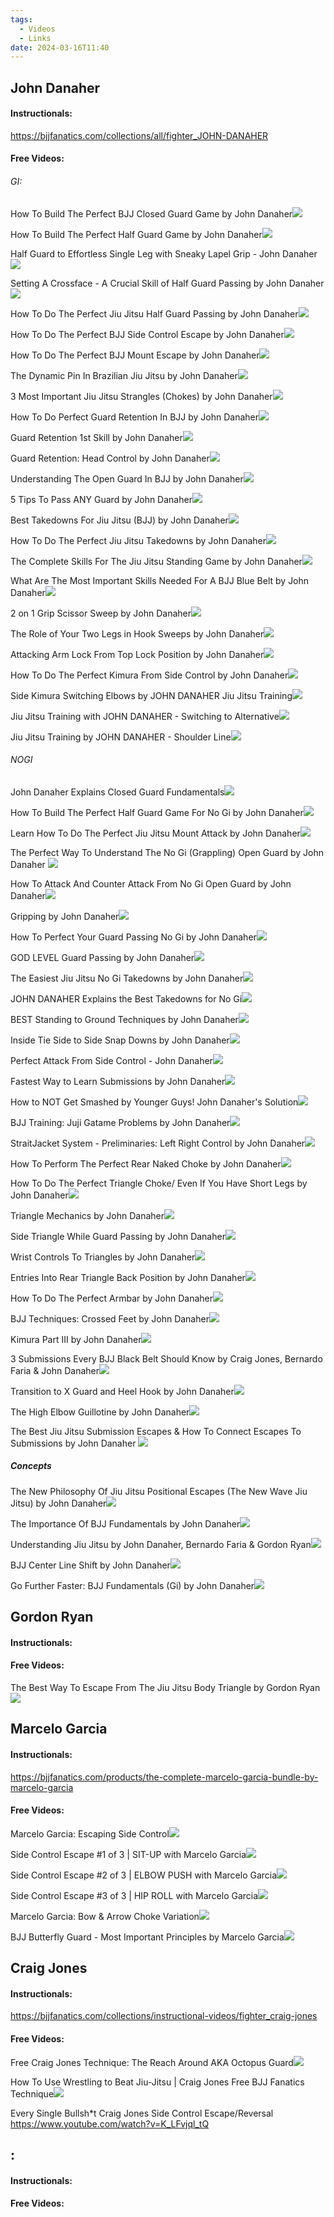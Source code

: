 ```yaml
---
tags:
  - Videos
  - Links
date: 2024-03-16T11:40
---
```

## John Danaher

#### Instructionals:
https://bjjfanatics.com/collections/all/fighter_JOHN-DANAHER

#### Free Videos:

###### GI:
How To Build The Perfect BJJ Closed Guard Game by John Danaher![](https://www.youtube.com/watch?v=otskR_OjuBU)

How To Build The Perfect Half Guard Game by John Danaher![](https://www.youtube.com/watch?v=E8x1Cva8hJ8)

Half Guard to Effortless Single Leg with Sneaky Lapel Grip - John Danaher![](https://www.youtube.com/watch?v=OrHik_v0wFI)

Setting A Crossface - A Crucial Skill of Half Guard Passing by John Danaher![](https://www.youtube.com/watch?v=eA9MZmfVrmA)

How To Do The Perfect Jiu Jitsu Half Guard Passing by John Danaher![](https://www.youtube.com/watch?v=Jz4oLDOHxLM)

How To Do The Perfect BJJ Side Control Escape by John Danaher![](https://www.youtube.com/watch?v=cuXq-k__9lQ)

How To Do The Perfect BJJ Mount Escape by John Danaher![](https://www.youtube.com/watch?v=EMEueexp9zU)

The Dynamic Pin In Brazilian Jiu Jitsu by John Danaher![](https://www.youtube.com/watch?v=4zWa-pcjuLw)

3 Most Important Jiu Jitsu Strangles (Chokes) by John Danaher![](https://www.youtube.com/watch?v=Izvp9TAmAxs)

How To Do Perfect Guard Retention In BJJ by John Danaher![](https://www.youtube.com/watch?v=ce_0XT1BBQA)

Guard Retention 1st Skill by John Danaher![](https://www.youtube.com/watch?v=FY46hN7uHTE)

Guard Retention: Head Control by John Danaher![](https://www.youtube.com/watch?v=NbpjYdcIkBk)

Understanding The Open Guard In BJJ by John Danaher![](https://www.youtube.com/watch?v=Fcg4mtegux0)

5 Tips To Pass ANY Guard by John Danaher![](https://www.youtube.com/watch?v=ODuQCA88oY4)

Best Takedowns For Jiu Jitsu (BJJ) by John Danaher![](https://www.youtube.com/watch?v=Swoni-e1CFg)

How To Do The Perfect Jiu Jitsu Takedowns by John Danaher![](https://www.youtube.com/watch?v=RZIc_4rTYaQ)

The Complete Skills For The Jiu Jitsu Standing Game by John Danaher![](https://www.youtube.com/watch?v=V4cxh_H7x6o)

What Are The Most Important Skills Needed For A BJJ Blue Belt by John Danaher![](https://www.youtube.com/watch?v=ifk_UWknVKY)

2 on 1 Grip Scissor Sweep by John Danaher![](https://www.youtube.com/watch?v=fcZJvERQcw0)

The Role of Your Two Legs in Hook Sweeps by John Danaher![](https://www.youtube.com/watch?v=DwRRfS4VZR8)

Attacking Arm Lock From Top Lock Position by John Danaher![](https://www.youtube.com/watch?v=5Gn8ODvm_Ac)

How To Do The Perfect Kimura From Side Control by John Danaher![](https://www.youtube.com/watch?v=p-6lmaseoGI)

Side Kimura Switching Elbows by JOHN DANAHER Jiu Jitsu Training![](https://www.youtube.com/watch?v=l4CUwShchrk)

Jiu Jitsu Training with JOHN DANAHER - Switching to Alternative![](https://www.youtube.com/watch?v=Ee5Bob9fC9k)

Jiu Jitsu Training by JOHN DANAHER - Shoulder Line![](https://www.youtube.com/watch?v=8GnrM7z4u-0)

###### NOGI
John Danaher Explains Closed Guard Fundamentals![](https://www.youtube.com/watch?v=ypi3ie6hKTI)

How To Build The Perfect Half Guard Game For No Gi by John Danaher![](https://www.youtube.com/watch?v=Ze10eulM1xg)

Learn How To Do The Perfect Jiu Jitsu Mount Attack by John Danaher![](https://www.youtube.com/watch?v=8FbGenSia08)

The Perfect Way To Understand The No Gi (Grappling) Open Guard by John Danaher
![](https://www.youtube.com/watch?v=gOFADlBRlgY)

How To Attack And Counter Attack From No Gi Open Guard by John Danaher![](https://www.youtube.com/watch?v=CjJibH91RkE)

Gripping by John Danaher![](https://www.youtube.com/watch?v=yquAL8CBldY)

How To Perfect Your Guard Passing No Gi by John Danaher![](https://www.youtube.com/watch?v=isv_6Hd1Iac)

GOD LEVEL Guard Passing by John Danaher![](https://www.youtube.com/watch?v=T4C4oPpwOSU)

The Easiest Jiu Jitsu No Gi Takedowns by John Danaher![](https://www.youtube.com/watch?v=-rC5-LeRu2o)

JOHN DANAHER Explains the Best Takedowns for No Gi![](https://www.youtube.com/watch?v=wi3p4io4Oro)

BEST Standing to Ground Techniques by John Danaher![](https://www.youtube.com/watch?v=pCXxTlGuzto)

Inside Tie Side to Side Snap Downs by John Danaher![](https://www.youtube.com/watch?v=gyf7Oh9lCiI)

Perfect Attack From Side Control - John Danaher![](https://www.youtube.com/watch?v=Ehd846vFUfQ&t=472)

Fastest Way to Learn Submissions by John Danaher![](https://www.youtube.com/watch?v=4mXMtPGXHVA)

How to NOT Get Smashed by Younger Guys! John Danaher's Solution![](https://www.youtube.com/watch?v=YI8cTiuECwo)

BJJ Training: Juji Gatame Problems by John Danaher![](https://www.youtube.com/watch?v=jd5g_ZEseds)

StraitJacket System - Preliminaries: Left Right Control by John Danaher![](https://www.youtube.com/watch?v=BIeMBPBGb_k)

How To Perform The Perfect Rear Naked Choke by John Danaher![](https://www.youtube.com/watch?v=l8-JI7NND3E)

How To Do The Perfect Triangle Choke/ Even If You Have Short Legs by John Danaher![](https://www.youtube.com/watch?v=LDE0fkzZT6I)

Triangle Mechanics by John Danaher![](https://www.youtube.com/watch?v=WsOvsDR_104)

Side Triangle While Guard Passing by John Danaher![](https://www.youtube.com/watch?v=KX77XdoC2DQ)

Wrist Controls To Triangles by John Danaher![](https://www.youtube.com/watch?v=VA6zjDN690s)

Entries Into Rear Triangle Back Position by John Danaher![](https://www.youtube.com/watch?v=-lMabjvtaLk)

How To Do The Perfect Armbar by John Danaher![](https://www.youtube.com/watch?v=GshEzcqlUbY)

BJJ Techniques: Crossed Feet by John Danaher![](https://www.youtube.com/watch?v=vCf_BSRJ47Y)

Kimura Part III by John Danaher![](https://www.youtube.com/watch?v=39oJgyK1iz0)

3 Submissions Every BJJ Black Belt Should Know by Craig Jones, Bernardo Faria & John Danaher![](https://www.youtube.com/watch?v=u9BE8kY123A)

Transition to X Guard and Heel Hook by John Danaher![](https://www.youtube.com/watch?v=5wvpttcNdMU)



The High Elbow Guillotine by John Danaher![](https://www.youtube.com/watch?v=XCiRr7TW2bk)

The Best Jiu Jitsu Submission Escapes & How To Connect Escapes To Submissions by John Danaher
![](https://www.youtube.com/watch?v=KC66GKalJcU)

##### Concepts 

The New Philosophy Of Jiu Jitsu Positional Escapes (The New Wave Jiu Jitsu) by John Danaher![](https://www.youtube.com/watch?v=_-V0jeNsN2c)

The Importance Of BJJ Fundamentals by John Danaher![](https://www.youtube.com/watch?v=-zgwLkCoWDw)

Understanding Jiu Jitsu by John Danaher, Bernardo Faria & Gordon Ryan![](https://www.youtube.com/watch?v=JMrGBjDctd4)

BJJ Center Line Shift by John Danaher![](https://www.youtube.com/watch?v=Hxb1fgNEAIk)

Go Further Faster: BJJ Fundamentals (Gi) by John Danaher![](https://www.youtube.com/watch?v=jdv82OdlTO8)

## Gordon Ryan

#### Instructionals:


#### Free Videos:
The Best Way To Escape From The Jiu Jitsu Body Triangle by Gordon Ryan![](https://www.youtube.com/watch?v=RscLPT0F-DE)



## Marcelo Garcia

#### Instructionals:
https://bjjfanatics.com/products/the-complete-marcelo-garcia-bundle-by-marcelo-garcia

#### Free Videos:
Marcelo Garcia: Escaping Side Control![](https://www.youtube.com/watch?v=eiFQI_6AMIQ)

Side Control Escape #1 of 3 | SIT-UP with Marcelo Garcia![](https://www.youtube.com/watch?v=V7vmzcc3ldA)

Side Control Escape #2 of 3 | ELBOW PUSH with Marcelo Garcia![](https://www.youtube.com/watch?v=bDVO9kXu5Lc)

Side Control Escape #3 of 3 | HIP ROLL with Marcelo Garcia![](https://www.youtube.com/watch?v=78NAEI_Gzzw)

Marcelo Garcia: Bow & Arrow Choke Variation![](https://www.youtube.com/watch?v=14OlXBLcguE&t=576)

BJJ Butterfly Guard - Most Important Principles by Marcelo Garcia![](https://www.youtube.com/watch?v=0WG1MYvgXAM)

## Craig Jones

#### Instructionals:
https://bjjfanatics.com/collections/instructional-videos/fighter_craig-jones

#### Free Videos:
Free Craig Jones Technique: The Reach Around AKA Octopus Guard![](https://www.youtube.com/watch?v=PwzqqnWESxw)

How To Use Wrestling to Beat Jiu-Jitsu | Craig Jones Free BJJ Fanatics Technique![](https://www.youtube.com/watch?v=pIx6-xoDifI)

Every Single Bullsh*t Craig Jones Side Control Escape/Reversal
![]()https://www.youtube.com/watch?v=K_LFvjql_tQ


## :

#### Instructionals:


#### Free Videos:


